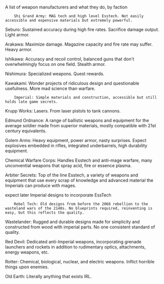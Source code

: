 A list of weapon manufacturers and what they do, by faction

        Shi Grand Army: MAG tech and high level Esstech. Not easily accessible and expensive materials but extremely powerful.

Seburo: Sustained accuracy during high fire rates. Sacrifice damage output. Light armor.

Arakawa: Maximize damage. Magazine capacity and fire rate may suffer. Heavy armor.

Ishikawa: Accuracy and recoil control, balanced guns that don't overwhelmingly focus on one field. Stealth armor.

Nishimura: Specialized weapons. Quest rewards.

Kawakami: Wonder projects of ridiculous design and questionable usefulness. More mad science than warfare.


        Imperial: Simple materials and construction, accessible but still holds late game secrets.

Krupp Works: Lasers. From laser pistols to tank cannons.

Edmund Ordnance: A range of ballistic weapons and equipment for the average soldier made from superior materials, mostly compatible with 21st century equivalents.

Golem Arms: Heavy equipment, power armor, nasty surprises. Expect explosives embedded in rifles, integrated underbarrels, high durability equipment.

Chemical Warfare Corps: Handles Esstech and anti-mage warfare, many unconvential weapons that spray acid, fire or essence plasma.

Arbiter Secrets: Top of the line Esstech, a variety of weapons and equipment that use every scrap of knowledge and advanced material the Imperials can produce with mages.

expect later Imperial designs to incorporate EssTech


        Rebel Tech: Old designs from before the 2068 rebellion to the wasteland wars of the 2140s. No blueprints required, reinventing is easy, but this reflects the quality.

Wastelander: Rugged and durable designs made for simplicity and constructed from wood with imperial parts. No one consistent standard of quality.

Red Devil: Dedicated anti-Imperial weapons, incorporating grenade launchers and rockets in addition to rudimentary optics, attachments, energy weapons, etc.

Rotter: Chemical, biological, nuclear, and electric weapons. Inflict horrible things upon enemies.

Old Earth: Literally anything that exists IRL.